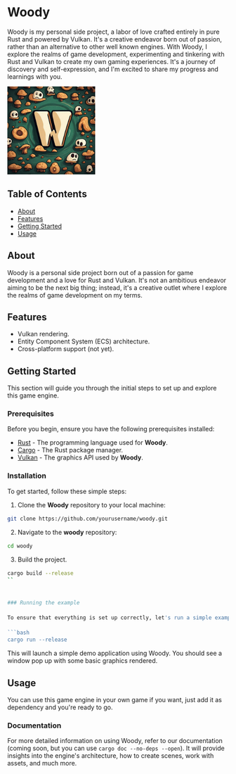 # Woody

Woody is my personal side project, a labor of love crafted entirely in pure Rust and powered by Vulkan.
It's a creative endeavor born out of passion, rather than an alternative to other well known engines.
With Woody, I explore the realms of game development,
experimenting and tinkering with Rust and Vulkan to create my own gaming experiences.
It's a journey of discovery and self-expression, and I'm excited to share my progress and learnings with you.

<img src="assets/logo.jpg" width="200">

## Table of Contents

- [About](#about)
- [Features](#features)
- [Getting Started](#getting-started)
- [Usage](#usage)

## About

Woody is a personal side project born out of a passion for game development and a love for Rust and Vulkan.
It's not an ambitious endeavor aiming to be the next big thing; instead, it's a creative outlet where I explore the realms of game development on my terms.

## Features

- Vulkan rendering.
- Entity Component System (ECS) architecture.
- Cross-platform support (not yet).

## Getting Started

This section will guide you through the initial steps to set up and explore this game engine.

### Prerequisites

Before you begin, ensure you have the following prerequisites installed:

- [Rust](https://www.rust-lang.org/) - The programming language used for **Woody**.
- [Cargo](https://doc.rust-lang.org/cargo/) - The Rust package manager.
- [Vulkan](https://www.khronos.org/vulkan/) - The graphics API used by **Woody**.

### Installation

To get started, follow these simple steps:

1. Clone the **Woody** repository to your local machine:

```bash
git clone https://github.com/yourusername/woody.git
```

2. Navigate to the **woody** repository:

```bash
cd woody
```

3. Build the project.

```bash
cargo build --release
``


### Running the example

To ensure that everything is set up correctly, let's run a simple example:

```bash
cargo run --release
```

This will launch a simple demo application using Woody. You should see a window pop up with some basic graphics rendered.

## Usage

You can use this game engine in your own game if you want, just add it as dependency and you're ready to go.

### Documentation

For more detailed information on using Woody, refer to our documentation (coming soon, but you can use `cargo doc --no-deps --open`). It will provide insights into the engine's architecture, how to create scenes, work with assets, and much more.
